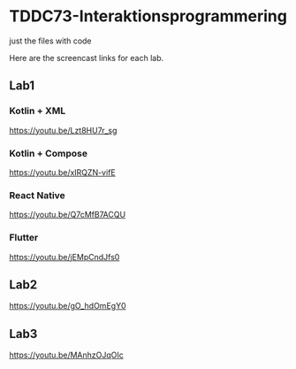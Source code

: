 # TDDC73-Interaktionsprogrammering
just the files with code

Here are the screencast links for each lab.

## Lab1

### Kotlin + XML
https://youtu.be/Lzt8HU7r_sg 

### Kotlin + Compose
https://youtu.be/xIRQZN-vifE

### React Native
https://youtu.be/Q7cMfB7ACQU

### Flutter
https://youtu.be/jEMpCndJfs0

## Lab2
https://youtu.be/gO_hdOmEgY0

## Lab3
https://youtu.be/MAnhzOJqOIc